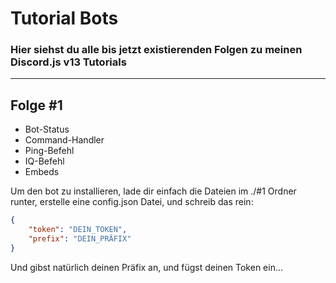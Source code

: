 # Tutorial Bots

### Hier siehst du alle bis jetzt existierenden Folgen zu meinen Discord.js v13 Tutorials

---

## Folge #1

- Bot-Status
- Command-Handler
- Ping-Befehl
- IQ-Befehl
- Embeds

Um den bot zu installieren, lade dir einfach die Dateien im ./#1 Ordner runter, erstelle eine config.json Datei, und schreib das rein:
```json
{
    "token": "DEIN_TOKEN",
    "prefix": "DEIN_PRÄFIX"
}
```
Und gibst natürlich deinen Präfix an, und fügst deinen Token ein...